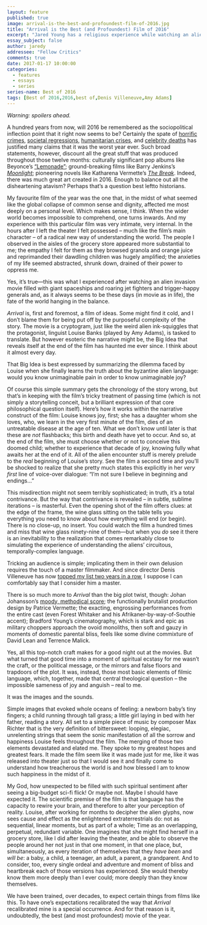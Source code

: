 ```yaml
---
layout: feature
published: true
image: arrival-is-the-best-and-profoundest-film-of-2016.jpg
title: "Arrival is the Best (and Profoundest) Film of 2016"
excerpt: "Jared Young has a religious experience while watching an alien invasion flick."
essay_subject: false
author: jaredy
addressee: "Fellow Critics"
comments: true
date: 2017-01-17 10:00:00
categories:
  - features
  - essays
  - series
series-name: Best of 2016
tags: [Best of 2016,2016,best of,Denis Villeneuve,Amy Adams]
---
```

_Warning: spoilers ahead._ 

A hundred years from now, will 2016 be remembered as the sociopolitical inflection point that it right now seems to be? Certainly the spate of [horrific crimes](https://www.washingtonpost.com/graphics/national/police-shootings-2016/), [societal regressions](https://en.wikipedia.org/wiki/Donald_Trump_presidential_campaign,_2016), [humanitarian crises](https://www.mercycorps.org/articles/iraq-jordan-lebanon-syria-turkey/quick-facts-what-you-need-know-about-syria-crisis), and [celebrity deaths](http://www.rogerebert.com/reviews/bright-lights-starring-carrie-fisher-and-debbie-reynolds-2017) has justified many claims that it was the worst year ever. Such broad statements, however, discount all the great stuff that was produced throughout those twelve months: culturally significant pop albums like Beyonce’s [“Lemonade”](http://www.beyonce.com/album/lemonade-visual-album/); ground-breaking films like Barry Jenkins’s [_Moonlight_](http://www.dearcastandcrew.com/content/2016/11/3/moonlight.html); pioneering novels like Katharena Vermette’s [_The Break_](http://www.theglobeandmail.com/arts/books-and-media/book-reviews/review-katherena-vermettes-the-break-is-an-astonishing-act-of-empathy/article32021013/). Indeed, there was much great art created in 2016. Enough to balance out all the disheartening atavism? Perhaps that’s a question best leftto historians. 

My favourite film of the year was the one that, in the midst of what seemed like the global collapse of common sense and dignity, affected me most deeply on a personal level. Which makes sense, I think. When the wider world becomes impossible to comprehend, one turns inwards. And my experience with this particular film was very intimate, very internal. In the hours after I left the theater I felt possessed – much like the film’s main character – of a radical new way of understanding the world. The people I observed in the aisles of the grocery store appeared more substantial to me; the empathy I felt for them as they browsed granola and orange juice and reprimanded their dawdling children was hugely amplified; the anxieties of my life seemed abstracted, shrunk down, drained of their power to oppress me.  

Yes, it’s true—this was what I experienced after watching an alien invasion movie filled with giant spaceships and roaring jet fighters and trigger-happy generals and, as it always seems to be these days (in movie as in life), the fate of the world hanging in the balance. 

_Arrival_ is, first and foremost, a film of ideas. Some might find it cold, and I don’t blame them for being put off by the purposeful complexity of the story. The movie is a cryptogram, just like the weird alien ink-squiggles that the protagonist, linguist Louise Banks (played by Amy Adams), is tasked to translate. But however esoteric the narrative might be, the Big Idea that reveals itself at the end of the film has haunted me ever since. I think about it almost every day.  

That Big Idea is best expressed by summarizing the dilemma faced by Louise when she finally learns the truth about the byzantine alien language: would you know unimaginable pain in order to know unimaginable joy? 

Of course this simple summary gets the chronology of the story wrong, but that’s in keeping with the film’s tricky treatment of passing time (which is not simply a storytelling conceit, but a brilliant expression of that core philosophical question itself). Here’s how it works within the narrative construct of the film: Louise knows joy, first; she has a daughter whom she loves, who, we learn in the very first minute of the film, dies of an untreatable disease at the age of ten. What we don’t know until later is that these are _not_ flashbacks; this birth and death have yet to occur. And so, at the end of the film, she must choose whether or not to conceive this doomed child; whether to experience that decade of joy, knowing fully what awaits her at the end of it. All of the alien encounter stuff is merely prelude to the _real_ beginning of Louise’s story. See the film a second time and you’ll be shocked to realize that she pretty much states this explicitly in her _very first_ line of voice-over dialogue: “I’m not sure I believe in beginning and endings…”

This misdirection might not seem terribly sophisticated; in truth, it’s a total contrivance. But the way that contrivance is revealed – in subtle, sublime iterations – is masterful. Even the opening shot of the film offers clues: at the edge of the frame, the wine glass sitting on the table tells you everything you need to know about how everything will end (or begin). There is no close-up, no insert. You could watch the film a hundred times and miss that wine glass ninety-nine of them—but when you _do_ see it there is an inevitability to the realization that comes remarkably close to simulating the experience of understanding the aliens’ circuitous, temporally-complex language.  

Tricking an audience is simple; implicating them in their own delusion requires the touch of a master filmmaker. And since director Denis Villeneuve has now [topped my list two years in a row](http://www.dearcastandcrew.com/content/2016/1/12/sicario-is-definitely-the-best-film-of-2015.html), I suppose I can comfortably say that I consider him a master. 

There is so much more to _Arrival_ than the big plot twist, though: Johan Johansson’s [moody, methodical score](http://songexploder.net/arrival); the functionally brutalist production design by Patrice Vermette; the exacting, engrossing performances from the entire cast (even Forest Whitaker and his Afrikaner-by-way-of-Southie accent); Bradford Young’s cinematography, which is stark and epic as military choppers approach the ovoid monoliths, then soft and gauzy in moments of domestic parental bliss, feels like some divine commixture of David Lean and Terrence Malick.  

Yes, all this top-notch craft makes for a good night out at the movies. But what turned that good time into a moment of spiritual ecstasy for me wasn’t the craft, or the political message, or the mirrors and false floors and trapdoors of the plot. It was, instead, those most basic elements of filmic language, which, together, made that central theological question – the impossible sameness of joy and anguish –  real to me. 

It was the images and the sounds.  

Simple images that evoked whole oceans of feeling: a newborn baby’s tiny fingers; a child running through tall grass; a little girl laying in bed with her father, reading a story. All set to a simple piece of music by composer Max Richter that is the very definition of bittersweet: looping, elegiac, unrelenting strings that seem the sonic manifestation of all the sorrow and happiness Louise feels throughout the film. The merging of those two elements devastated and elated me. They spoke to my greatest hopes and greatest fears. It made the film seem like it was made just for me, like it was released into theater just so that I would see it and finally come to understand how treacherous the world is and how blessed I am to know such happiness in the midst of it.  

My God, how unexpected to be filled with such spiritual sentiment after seeing a big-budget sci-fi flick! Or maybe not. Maybe I should have expected it. The scientific premise of the film is that language has the capacity to rewire your brain, and therefore to alter your perception of reality. Louise, after working for months to decipher the alien glyphs, now sees cause and effect as the enlightened extraterrestrials do: not as sequential, linear moments, but as part of a whole; Time as an overlapping, perpetual, redundant variable. One imagines that she might find herself in a grocery store, like I did after leaving the theater, and be able to observe the people around her not just in that one moment, in that one place, but, simultaneously, as every iteration of themselves that they _have been_ and _will be_: a baby, a child, a teenager, an adult, a parent, a grandparent. And to consider, too, every single ordeal and adventure and moment of bliss and heartbreak each of those versions has experienced. She would thereby know them more deeply than I ever could; more deeply than they know themselves.  

We have been trained, over decades, to expect certain things from films like this. To have one’s expectations recalibrated the way that _Arrival_ recalibrated mine is a special occurrence. And for that reason is it, undoubtedly, the best (and most profoundest) movie of the year. 